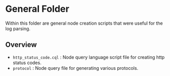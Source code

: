 # General Folder

Within this folder are general node creation scripts that were useful for the log parsing.

## Overview

- `http_status_code.cql` : Node query language script file for creating http status codes.
- `protocol` : Node query file for generating various protocols.
